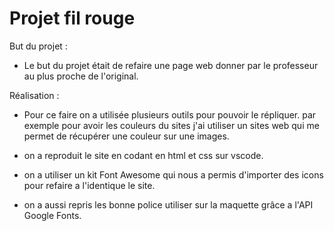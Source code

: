 # Projet fil rouge

But du projet : 

- Le but du projet était de refaire une page web donner par le professeur au plus proche de l'original.

Réalisation :

- Pour ce faire on a utilisée plusieurs outils pour pouvoir le répliquer. par exemple pour avoir les couleurs du sites j'ai utiliser un sites web qui me permet de récupérer une couleur sur une images.

- on a reproduit le site en codant en html et css sur vscode.

- on a utiliser un kit Font Awesome qui nous a permis d'importer des icons pour refaire a l'identique le site.

- on a aussi repris les bonne police utiliser sur la maquette grâce a l'API Google Fonts.
